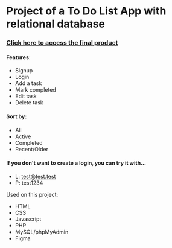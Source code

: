 # Project of a To Do List App with relational database
### [Click here to access the final product](https://andre69.web582.com/_block2/dynamic/_project_db_v2/todolist.html)
#### Features:
- Signup
- Login
- Add a task
- Mark completed
- Edit task
- Delete task

#### Sort by:
- All
- Active
- Completed
- Recent/Older

#### If you don't want to create a login, you can try it with...
- L: test@test.test
- P: test1234

Used on this project:
- HTML
- CSS
- Javascript
- PHP
- MySQL/phpMyAdmin
- Figma
